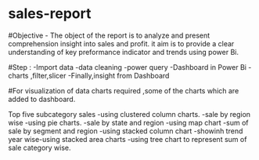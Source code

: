 # sales-report
#Objective - The object of the report is to analyze and present comprehension insight into sales and profit. it aim is to provide a clear understanding of key preformance indicator and trends using power Bi.

#Step : -Import data -data cleaning -power query -Dashboard in Power Bi -charts ,filter,slicer -Finally,insight from Dashboard

#For visualization of data charts required ,some of the charts which are added to dashboard.

Top five subcategory sales -using clustered column charts. -sale by region wise -using pie charts. -sale by state and region -using map chart -sum of sale by segment and region -using stacked column chart -showinh trend year wise-using stacked area charts -using tree chart to represent sum of sale category wise.
